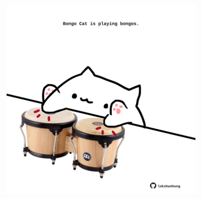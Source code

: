 <!-- built at 08/05/2025, 06:00:41 UTC -->
<p align="center">
  <img width="500" height="500" src="./ReadmeImage.svg">
</p>
